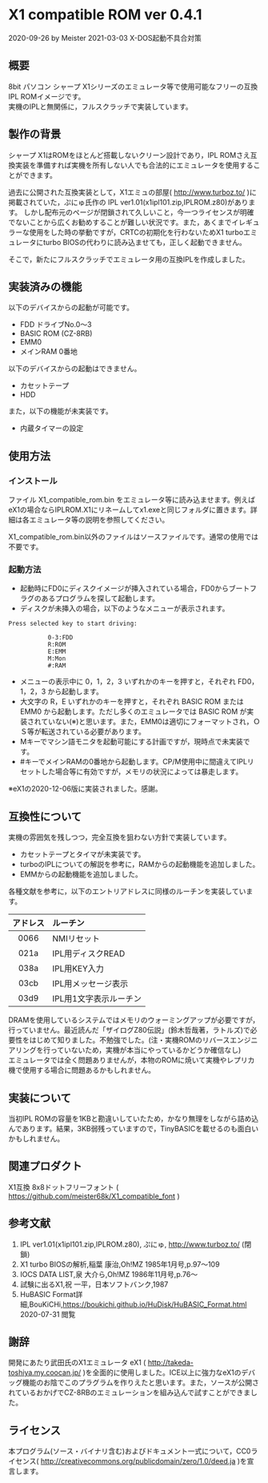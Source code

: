 # X1 compatible ROM ver 0.4.1

2020-09-26 by Meister
2021-03-03 X-DOS起動不具合対策

## 概要

8bit パソコン シャープ X1シリーズのエミュレータ等で使用可能なフリーの互換IPL ROMイメージです。  
実機のIPLと無関係に，フルスクラッチで実装しています。

## 製作の背景

シャープ X1はROMをほとんど搭載しないクリーン設計であり，IPL ROMさえ互換実装を準備すれば実機を所有しない人でも合法的にエミュレータを使用することができます。  

過去に公開された互換実装として，X1エミュの部屋( http://www.turboz.to/ )に掲載されていた，ぷにゅ氏作の IPL ver1.01(x1ipl101.zip,IPLROM.z80)があります。
しかし配布元のページが閉鎖されて久しいこと，今一つライセンスが明確でないことから広くお勧めすることが難しい状況です。また，あくまでイレギュラーな使用をした時の挙動ですが，CRTCの初期化を行わないためX1 turboエミュレータにturbo BIOSの代わりに読み込ませても，正しく起動できません。  

そこで，新たにフルスクラッチでエミュレータ用の互換IPLを作成しました。


## 実装済みの機能

以下のデバイスからの起動が可能です。

* FDD ドライブNo.0～3
* BASIC ROM (CZ-8RB)
* EMM0
* メインRAM 0番地

以下のデバイスからの起動はできません。

* カセットテープ
* HDD

また，以下の機能が未実装です。

* 内蔵タイマーの設定

## 使用方法

### インストール

ファイル X1_compatible_rom.bin をエミュレータ等に読み込ませます。例えばeX1の場合ならIPLROM.X1にリネームしてx1.exeと同じフォルダに置きます。詳細は各エミュレータ等の説明を参照してください。

X1_compatible_rom.bin以外のファイルはソースファイルです。通常の使用では不要です。

### 起動方法

* 起動時にFD0にディスクイメージが挿入されている場合，FD0からブートフラグのあるプログラムを探して起動します。
* ディスクが未挿入の場合，以下のようなメニューが表示されます。

```
Press selected key to start driving:

           0-3:FDD
           R:ROM
           E:EMM
           M:Mon
           #:RAM
```

* メニューの表示中に 0，1，2，3 いずれかのキーを押すと，それぞれ FD0，1，2，3 から起動します。
* 大文字の R，E いずれかのキーを押すと，それぞれ BASIC ROM または EMM0 から起動します。ただし多くのエミュレータでは BASIC ROM が実装されていない(※)と思います。また，EMM0は適切にフォーマットされ，ＯＳ等が転送されている必要があります。
* Mキーでマシン語モニタを起動可能にする計画ですが，現時点で未実装です。
* #キーでメインRAMの0番地から起動します。CP/M使用中に間違えてIPLリセットした場合等に有効ですが，メモリの状況によっては暴走します。

※eX1の2020-12-06版に実装されました。感謝。


## 互換性について

実機の雰囲気を残しつつ，完全互換を狙わない方針で実装しています。

* カセットテープとタイマが未実装です。
* turboのIPLについての解説を参考に，RAMからの起動機能を追加しました。
* EMMからの起動機能を追加しました。

各種文献を参考に，以下のエントリアドレスに同様のルーチンを実装しています。

| アドレス | ルーチン               |
|:--------:|:-----------------------|
| 0066     | NMIリセット            |
| 021a     | IPL用ディスクREAD      |
| 038a     | IPL用KEY入力           |
| 03cb     | IPL用メッセージ表示    |
| 03d9     | IPL用1文字表示ルーチン |

DRAMを使用しているシステムではメモリのウォーミングアップが必要ですが，行っていません。最近読んだ「ザイログZ80伝説」(鈴木哲哉著，ラトルズ)で必要性をはじめて知りました。不勉強でした。(注・実機ROMのリバースエンジニアリングを行っていないため，実機が本当にやっているかどうか確信なし)  
エミュレータでは全く問題ありませんが，本物のROMに焼いて実機やレプリカ機で使用する場合に問題あるかもしれません。


## 実装について

当初IPL ROMの容量を1KBと勘違いしていたため，かなり無理をしながら詰め込んであります。結果，3KB弱残っていますので，TinyBASICを載せるのも面白いかもしれません。


## 関連プロダクト

X1互換 8x8ドットフリーフォント ( https://github.com/meister68k/X1_compatible_font )


## 参考文献

1. IPL ver1.01(x1ipl101.zip,IPLROM.z80), ぷにゅ, http://www.turboz.to/ (閉鎖)
2. X1 turbo  BIOSの解析,稲葉 康治,Oh!MZ 1985年1月号,p.97～109
3. IOCS DATA LIST,泉 大介ら,Oh!MZ 1986年11月号,p.76～
4. 試験に出るX1,祝 一平，日本ソフトバンク,1987
5. HuBASIC Format詳細,BouKiCHi,https://boukichi.github.io/HuDisk/HuBASIC_Format.html 2020-07-31 閲覧


## 謝辞

開発にあたり武田氏のX1エミュレータ eX1 ( http://takeda-toshiya.my.coocan.jp/ )を全面的に使用しました。ICE以上に強力なeX1のデバッグ機能のお陰でこのプラグラムを作りえたと思います。また，ソースが公開されているおかげでCZ-8RBのエミュレーションを組み込んで試すことができました。


## ライセンス

本プログラム(ソース・バイナリ含む)およびドキュメント一式について，CC0ライセンス( http://creativecommons.org/publicdomain/zero/1.0/deed.ja )を宣言します。
